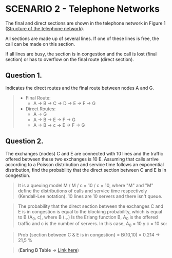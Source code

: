 # SCENARIO 2 - Telephone Networks

The final and direct sections are shown in the telephone network in Figure 1 ([Structure of the telephone network](https://github.com/sergiompp/networkAccessMethods-ALOHA/blob/8673c02e6a8b934fce764d7abd53767946de9679/practice2/Figura%201%20-%20Structure%20of%20the%20telephone%20network.png)).

All sections are made up of several lines. If one of these lines is free, the call can be made on this section.

If all lines are busy, the section is in congestion and the call is lost (final section) or has to overflow on the final route (direct section).

## Question 1.

Indicates the direct routes and the final route between nodes A and G.

> - Final Route:
>   - A -> B -> C -> D -> E -> F -> G
> - Direct Routes:
>   - A -> G
>   - A -> B -> E -> F -> G
>   - A -> B -> c -> E -> F -> G

## Question 2.

The exchanges (nodes) C and E are connected with 10 lines and the traffic offered between these two exchanges is 10 E. Assuming that calls arrive according to a Poisson distribution and service time follows an exponential distribution, find the probability that the direct section between C and E is in congestion.

> It is a queuing model M / M / c = 10 / c = 10, where "M" and "M" define the distributions of calls and service time respectively (Kendall-Lee notation). 10 lines are 10 servers and there isn't queue.

> The probability that the direct section between the exchanges C and E is in congestion is equal to the blocking probability, which is equal to B (A<sub>0</sub>, c), where B (.,.) Is the Erlang function B, A<sub>0</sub> is the offered traffic and c is the number of servers. In this case, A<sub>0</sub> = 10 y c = 10 so:

> Prob {section between C & E is in congestion} = B(10,10) = 0.214 -> 21,5 %

> (**Earlng B Table** -> [Link here](https://pdfslide.net/documents/erlang-b-traffic-table-568b2892389c0.html))
